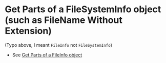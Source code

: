 # Get Parts of a FileSystemInfo object (such as FileName Without Extension)

(Typo above, I meant `FileInfo` not `FileSystemInfo`)
 
* See [Get Parts of a FileInfo object](parts_of_a_fileInfo_object.md)